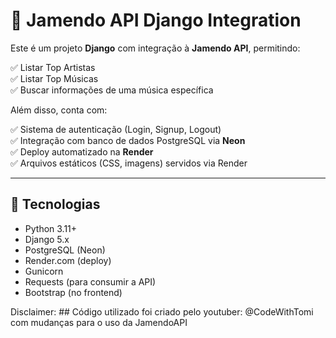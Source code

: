 # 🎵 Jamendo API Django Integration

Este é um projeto **Django** com integração à **Jamendo API**, permitindo:

✅ Listar Top Artistas  
✅ Listar Top Músicas  
✅ Buscar informações de uma música específica  

Além disso, conta com:

✅ Sistema de autenticação (Login, Signup, Logout)  
✅ Integração com banco de dados PostgreSQL via **Neon**  
✅ Deploy automatizado na **Render**  
✅ Arquivos estáticos (CSS, imagens) servidos via Render

---

## 🚀 Tecnologias

- Python 3.11+
- Django 5.x
- PostgreSQL (Neon)
- Render.com (deploy)
- Gunicorn
- Requests (para consumir a API)
- Bootstrap (no frontend)

Disclaimer: ## Código utilizado foi criado pelo youtuber: @CodeWithTomi com mudanças para o uso da JamendoAPI

